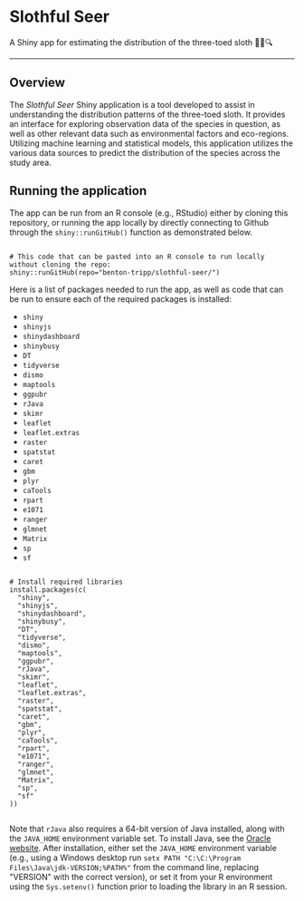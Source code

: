 # Slothful Seer
A Shiny app for estimating the distribution of the three-toed sloth 🦥🌳🔍

<hr>

## Overview

The *Slothful Seer* Shiny application is a tool developed to assist in understanding the distribution patterns of the three-toed sloth. It provides an interface for exploring observation data of the species in question, as well as other relevant data such as environmental factors and eco-regions. Utilizing machine learning and statistical models, this application utilizes the various data sources to predict the distribution of the species across the study area.

## Running the application

The app can be run from an R console (e.g., RStudio) either by cloning this repository, or running the app locally by directly connecting to Github through the `shiny::runGitHub()` function as demonstrated below.

```{r}

# This code that can be pasted into an R console to run locally without cloning the repo:
shiny::runGitHub(repo="benton-tripp/slothful-seer/")

```

Here is a list of packages needed to run the app, as well as code that can be run to ensure each of 
the required packages is installed:

- `shiny`
- `shinyjs`
- `shinydashboard`
- `shinybusy`
- `DT`
- `tidyverse`
- `dismo`
- `maptools`
- `ggpubr`
- `rJava`
- `skimr`
- `leaflet`
- `leaflet.extras`
- `raster`
- `spatstat`
- `caret`
- `gbm`
- `plyr`
- `caTools`
- `rpart`
- `e1071`
- `ranger`
- `glmnet`
- `Matrix`
- `sp`
- `sf`

```{r}

# Install required libraries
install.packages(c(
  "shiny",
  "shinyjs",
  "shinydashboard",
  "shinybusy",
  "DT",
  "tidyverse",
  "dismo",
  "maptools",
  "ggpubr",
  "rJava",
  "skimr",
  "leaflet",
  "leaflet.extras",
  "raster",
  "spatstat",
  "caret",
  "gbm",
  "plyr",
  "caTools",
  "rpart",
  "e1071",
  "ranger",
  "glmnet",
  "Matrix",
  "sp",
  "sf"
))


```

Note that `rJava` also requires a 64-bit version of Java installed, along with the `JAVA_HOME` environment variable set. To install Java, see the [Oracle website](https://www.oracle.com/java/technologies/downloads/). After installation, either set the `JAVA_HOME` environment variable (e.g., using a Windows desktop run `setx PATH "C:\C:\Program Files\Java\jdk-VERSION;%PATH%"` from the command line, replacing "VERSION" with the correct version), or set it from your R environment using the `Sys.setenv()` function prior to loading the library in an R session. 


